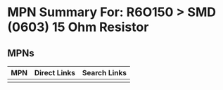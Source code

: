 



# MPN Summary For: R6O150 > SMD (0603) 15 Ohm Resistor

## MPNs
  

|MPN|Direct Links|Search Links|
| :--- | :--- | :--- |
||||
